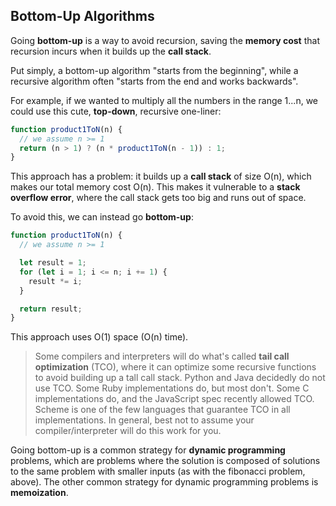 
## Bottom-Up Algorithms

Going **bottom-up** is a way to avoid recursion, saving the **memory cost** that recursion incurs when it builds up the **call stack**.

Put simply, a bottom-up algorithm "starts from the beginning", while a recursive algorithm often "starts from the end and works backwards".

For example, if we wanted to multiply all the numbers in the range 1...n, we could use this cute, **top-down**, recursive one-liner:

```javascript
function product1ToN(n) {
  // we assume n >= 1
  return (n > 1) ? (n * product1ToN(n - 1)) : 1;
}
```

This approach has a problem: it builds up a **call stack** of size O(n), which makes our total memory cost O(n). This makes it vulnerable to a **stack overflow error**, where the call stack gets too big and runs out of space.

To avoid this, we can instead go **bottom-up**:

```javascript
function product1ToN(n) {
  // we assume n >= 1

  let result = 1;
  for (let i = 1; i <= n; i += 1) {
    result *= i;
  }

  return result;
}
```

This approach uses O(1) space (O(n) time).

> Some compilers and interpreters will do what's called **tail call optimization** (TCO), where it can optimize some recursive functions to avoid building up a tall call stack. Python and Java decidedly do not use TCO. Some Ruby implementations do, but most don't. Some C implementations do, and the JavaScript spec recently allowed TCO. Scheme is one of the few languages that guarantee TCO in all implementations. In general, best not to assume your compiler/interpreter will do this work for you.

Going bottom-up is a common strategy for **dynamic programming** problems, which are problems where the solution is composed of solutions to the same problem with smaller inputs (as with the fibonacci problem, above). The other common strategy for dynamic programming problems is **memoization**.
